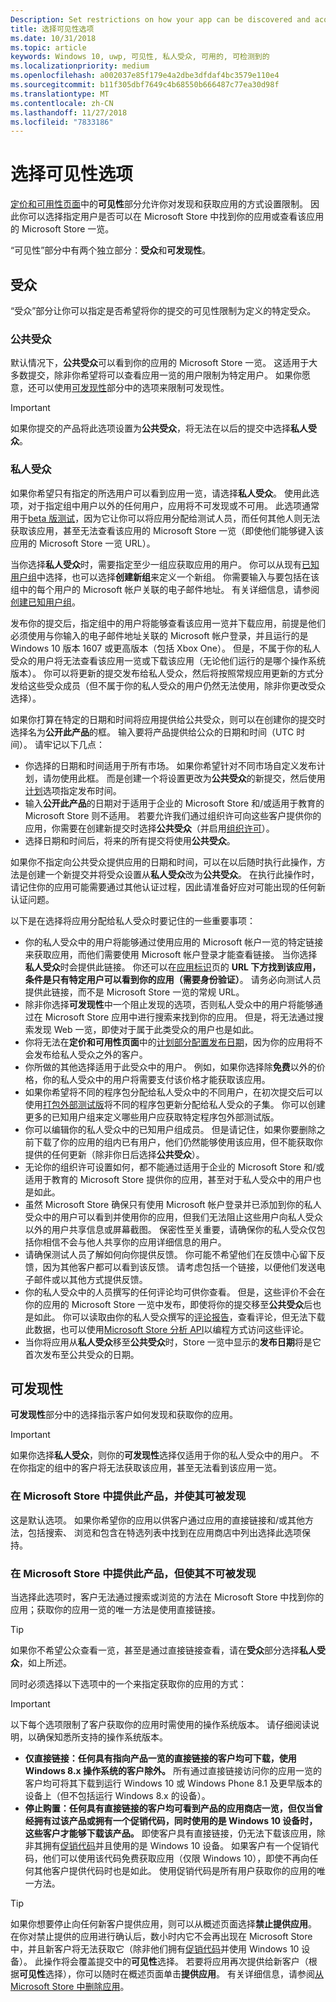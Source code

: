```yaml
---
Description: Set restrictions on how your app can be discovered and acquired, including whether people can find your app in the Store or see its Store listing at all.
title: 选择可见性选项
ms.date: 10/31/2018
ms.topic: article
keywords: Windows 10, uwp, 可见性, 私人受众, 可用的, 可检测到的
ms.localizationpriority: medium
ms.openlocfilehash: a002037e85f179e4a2dbe3dfdaf4bc3579e110e4
ms.sourcegitcommit: b11f305dbf7649c4b68550b666487c77ea30d98f
ms.translationtype: MT
ms.contentlocale: zh-CN
ms.lasthandoff: 11/27/2018
ms.locfileid: "7833186"
---
```

# <a name="choose-visibility-options"></a>选择可见性选项


[定价和可用性页面](set-app-pricing-and-availability.md)中的**可见性**部分允许你对发现和获取应用的方式设置限制。 因此你可以选择指定用户是否可以在 Microsoft Store 中找到你的应用或查看该应用的 Microsoft Store 一览。

“可见性”部分中有两个独立部分：**受众**和**可发现性**。 

## <a name="audience"></a>受众

“受众”部分让你可以指定是否希望将你的提交的可见性限制为定义的特定受众。


### <a name="public-audience"></a>公共受众

默认情况下，**公共受众**可以看到你的应用的 Microsoft Store 一览。 这适用于大多数提交，除非你希望将可以查看应用一览的用户限制为特定用户。 如果你愿意，还可以使用[可发现性](#discoverability)部分中的选项来限制可发现性。

> [!IMPORTANT]
> 如果你提交的产品将此选项设置为**公共受众**，将无法在以后的提交中选择**私人受众**。


### <a name="private-audience"></a>私人受众

如果你希望只有指定的所选用户可以看到应用一览，请选择**私人受众**。 使用此选项，对于指定组中用户以外的任何用户，应用将不可发现或不可用。 此选项通常用于[beta 版测试](beta-testing-and-targeted-distribution.md)，因为它让你可以将应用分配给测试人员，而任何其他人则无法获取该应用，甚至无法查看该应用的 Microsoft Store 一览（即使他们能够键入该应用的 Microsoft Store 一览 URL）。

当你选择**私人受众**时，需要指定至少一组应获取应用的用户。 你可以从现有[已知用户组](create-known-user-groups.md)中选择，也可以选择**创建新组**来定义一个新组。 你需要输入与要包括在该组中的每个用户的 Microsoft 帐户关联的电子邮件地址。 有关详细信息，请参阅[创建已知用户组](create-known-user-groups.md)。

发布你的提交后，指定组中的用户将能够查看该应用一览并下载应用，前提是他们必须使用与你输入的电子邮件地址关联的 Microsoft 帐户登录，并且运行的是 Windows 10 版本 1607 或更高版本（包括 Xbox One）。 但是，不属于你的私人受众的用户将无法查看该应用一览或下载该应用（无论他们运行的是哪个操作系统版本）。 你可以将更新的提交发布给私人受众，然后将按照常规应用更新的方式分发给这些受众成员（但不属于你的私人受众的用户仍然无法使用，除非你更改受众选择）。 

如果你打算在特定的日期和时间将应用提供给公共受众，则可以在创建你的提交时选择名为**公开此产品**的框。 输入要将产品提供给公众的日期和时间（UTC 时间）。 请牢记以下几点：

- 你选择的日期和时间适用于所有市场。 如果你希望针对不同市场自定义发布计划，请勿使用此框。 而是创建一个将设置更改为**公共受众**的新提交，然后使用[计划](configure-precise-release-scheduling.md)选项指定发布时间。
- 输入**公开此产品**的日期对于适用于企业的 Microsoft Store 和/或适用于教育的 Microsoft Store 则不适用。 若要允许我们通过组织许可向这些客户提供你的应用，你需要在创建新提交时选择**公共受众**（并启用[组织许可](organizational-licensing.md)）。
- 选择日期和时间后，将来的所有提交将使用**公共受众**。

如果你不指定向公共受众提供应用的日期和时间，可以在以后随时执行此操作，方法是创建一个新提交并将受众设置从**私人受众**改为**公共受众**。 在执行此操作时，请记住你的应用可能需要通过其他认证过程，因此请准备好应对可能出现的任何新认证问题。 

以下是在选择将应用分配给私人受众时要记住的一些重要事项：
- 你的私人受众中的用户将能够通过使用应用的 Microsoft 帐户一览的特定链接来获取应用，而他们需要使用 Microsoft 帐户登录才能查看链接。 当你选择**私人受众**时会提供此链接。 你还可以在[应用标识](view-app-identity-details.md)页的 **URL 下方找到该应用，条件是只有特定用户可以看到你的应用（需要身份验证）**。 请务必向测试人员提供此链接，而不是 Microsoft Store 一览的常规 URL。  
- 除非你选择**可发现性**中一个阻止发现的选项，否则私人受众中的用户将能够通过在 Microsoft Store 应用中进行搜索来找到你的应用。 但是，将无法通过搜索发现 Web 一览，即使对于属于此类受众的用户也是如此。 
- 你将无法在**定价和可用性页面**中的[计划部分配置发布日期](configure-precise-release-scheduling.md)，因为你的应用将不会发布给私人受众之外的客户。
- 你所做的其他选择适用于此受众中的用户。 例如，如果你选择除**免费**以外的价格，你的私人受众中的用户将需要支付该价格才能获取该应用。 
- 如果你希望将不同的程序包分配给私人受众中的不同用户，在初次提交后可以使用[打包外部测试版](package-flights.md)将不同的程序包更新分配给私人受众的子集。 你可以创建更多的已知用户组来定义哪些用户应获取特定程序包外部测试版。
- 你可以编辑你的私人受众中的已知用户组成员。 但是请记住，如果你要删除之前下载了你的应用的组内已有用户，他们仍然能够使用该应用，但不能获取你提供的任何更新（除非你日后选择**公共受众**）。
- 无论你的组织许可设置如何，都不能通过适用于企业的 Microsoft Store 和/或适用于教育的 Microsoft Store 提供你的应用，甚至对于私人受众中的用户也是如此。
- 虽然 Microsoft Store 确保只有使用 Microsoft 帐户登录并已添加到你的私人受众中的用户可以看到并使用你的应用，但我们无法阻止这些用户向私人受众以外的用户共享信息或屏幕截图。 保密性至关重要，请确保你的私人受众仅包括你相信不会与他人共享你的应用详细信息的用户。
- 请确保测试人员了解如何向你提供反馈。 你可能不希望他们在反馈中心留下反馈，因为其他客户都可以看到该反馈。 请考虑包括一个链接，以便他们发送电子邮件或以其他方式提供反馈。
- 你的私人受众中的人员撰写的任何评论均可供你查看。 但是，这些评价不会在你的应用的 Microsoft Store 一览中发布，即使将你的提交移至**公共受众**后也是如此。 你可以读取由你的私人受众撰写的[评论报告](reviews-report.md)，查看评论，但无法下载此数据，也可以使用[Microsoft Store 分析 API](../monetize/access-analytics-data-using-windows-store-services.md)以编程方式访问这些评论。
- 当你将应用从**私人受众**移至**公共受众**时，Store 一览中显示的**发布日期**将是它首次发布至公共受众的日期。

## <a name="discoverability"></a>可发现性

**可发现性**部分中的选择指示客户如何发现和获取你的应用。 

> [!IMPORTANT]
> 如果你选择**私人受众**，则你的**可发现性**选择仅适用于你的私人受众中的用户。 不在你指定的组中的客户将无法获取该应用，甚至无法看到该应用一览。 


### <a name="make-this-product-available-and-discoverable-in-the-store"></a>在 Microsoft Store 中提供此产品，并使其可被发现

这是默认选项。 如果你希望你的应用以供客户通过应用的直接链接和/或其他方法，包括搜索、 浏览和包含在特选列表中找到在应用商店中列出选择此选项保持。 

### <a name="make-this-product-available-but-not-discoverable-in-the-store"></a>在 Microsoft Store 中提供此产品，但使其不可被发现

当选择此选项时，客户无法通过搜索或浏览的方法在 Microsoft Store 中找到你的应用；获取你的应用一览的唯一方法是使用直接链接。 

> [!TIP]
> 如果你不希望公众查看一览，甚至是通过直接链接查看，请在**受众**部分选择**私人受众**，如上所述。

同时必须选择以下选项中的一个来指定获取你的应用的方式：


>[!IMPORTANT]
> 以下每个选项限制了客户获取你的应用时需使用的操作系统版本。 请仔细阅读说明，以确保知悉所支持的操作系统版本。 

- **仅直接链接：任何具有指向产品一览的直接链接的客户均可下载，使用 Windows 8.x 操作系统的客户除外。** 所有通过直接链接访问你的应用一览的客户均可将其下载到运行 Windows 10 或 Windows Phone 8.1 及更早版本的设备上（但不包括运行 Windows 8.x 的设备）。
- **停止购置：任何具有直接链接的客户均可看到产品的应用商店一览，但仅当曾经拥有过该产品或拥有一个促销代码，同时使用的是 Windows 10 设备时，这些客户才能够下载该产品。** 即使客户具有直接链接，仍无法下载该应用，除非其拥有[促销代码](generate-promotional-codes.md)并且使用的是 Windows 10 设备。 如果客户有一个促销代码，他们可以使用该代码免费获取应用（仅限 Windows 10），即使不再向任何其他客户提供代码时也是如此。 使用促销代码是所有用户获取你的应用的唯一方法。

> [!TIP]
> 如果你想要停止向任何新客户提供应用，则可以从概述页面选择**禁止提供应用**。 在你对禁止提供的应用进行确认后，数小时内它不会再出现在 Microsoft Store 中，并且新客户将无法获取它（除非他们拥有[促销代码](generate-promotional-codes.md)并使用 Windows 10 设备）。 此操作将会覆盖提交中的**可见性**选择。 若要将应用再次提供给新客户（根据**可见性**选择），你可以随时在概述页面单击**提供应用**。 有关详细信息，请参阅[从 Microsoft Store 中删除应用](guidance-for-app-package-management.md#removing-an-app-from-the-store)。




